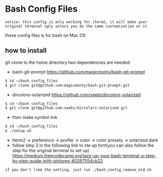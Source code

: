 # Bash Config Files

`notice: this config is only working for iterm2, it will make your original terminal ugly unless you do the same customisation on it`

these config files is for bash on Mac OS

## how to install
git clone to the home directory
two dependencies are needed:
- bash-git-prompt https://github.com/magicmonty/bash-git-prompt
```sh
$ cd ~/bash_config_files
$ git clone git@github.com:magicmonty/bash-git-prompt.git
```
- dircolors-solarized https://github.com/seebi/dircolors-solarized
```sh
$ cd ~/bash_config_files
$ git clone git@github.com:seebi/dircolors-solarized.git
````

- then make symbol link
```sh
$ cd ~/bash_config_files
$ ./setup.sh
```

- Iterm2 -> preference -> profile -> color -> color presets -> solarized dark
- follow step 3 in the following link to ste up font(you can also follow the step for the original terminal to set up)
https://medium.freecodecamp.org/jazz-up-your-bash-terminal-a-step-by-step-guide-with-pictures-80267554cb22


`if you don't like the setting, just run ./bash_config_remove_old.sh`
